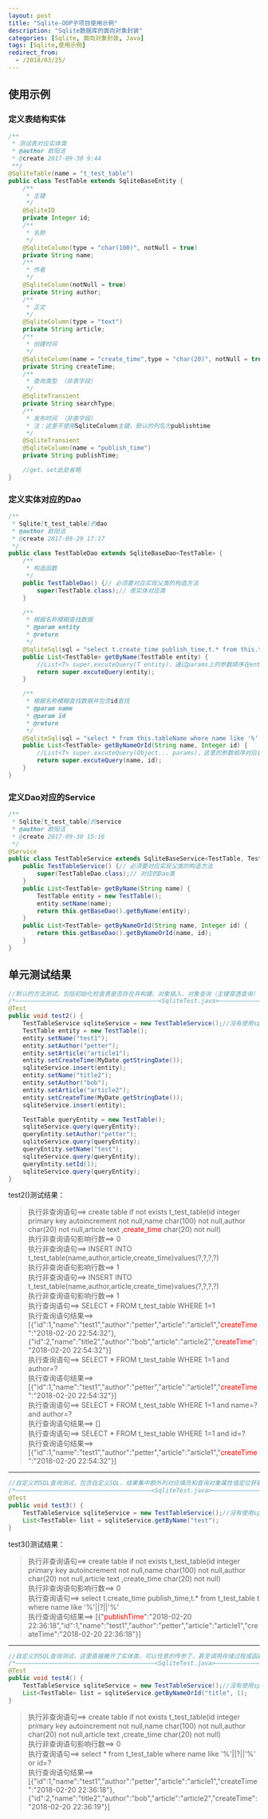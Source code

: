 ```yaml
---
layout: post
title: "Sqlite-OOP子项目使用示例"
description: "Sqlite数据库的面向对象封装"
categories: [Sqlite, 面向对象封装, Java]
tags: [Sqlite,使用示例]
redirect_from:
  - /2018/03/25/
---
```


## 使用示例
### 定义表结构实体
```java
/**
 * 测试表对应实体类
 * @author 欧阳洁
 * @create 2017-09-30 9:44
 **/
@SqliteTable(name = "t_test_table")
public class TestTable extends SqliteBaseEntity {
    /**
     * 主键
     */
    @SqliteID
    private Integer id;
    /**
     * 名称
     */
    @SqliteColumn(type = "char(100)", notNull = true)
    private String name;
    /**
     * 作者
     */
    @SqliteColumn(notNull = true)
    private String author;
    /**
     * 正文
     */
    @SqliteColumn(type = "text")
    private String article;
    /**
     * 创建时间
     */
    @SqliteColumn(name = "create_time",type = "char(20)", notNull = true)
    private String createTime;
    /**
     * 查询类型 （非表字段）
     */
    @SqliteTransient
    private String searchType;
    /**
     * 发布时间 （非表字段）
     * 注：这里不使用SqliteColumn主键，默认的列名为publishtime
     */
    @SqliteTransient
    @SqliteColumn(name = "publish_time")
    private String publishTime;

    //get、set此处省略
}
```

### 定义实体对应的Dao

```java
/**
 * Sqlite[t_test_table]的dao
 * @author 欧阳洁
 * @create 2017-09-29 17:17
 */
public class TestTableDao extends SqliteBaseDao<TestTable> {
    /**
     * 构造函数
     */
    public TestTableDao() {// 必须要对应实现父类的构造方法
        super(TestTable.class);// 表实体对应类
    }

    /**
     * 根据名称模糊查找数据
     * @param entity
     * @return
     */
    @SqliteSql(sql = "select t.create_time publish_time,t.* from this.tableName t where name like '%'||?||'%'", params = {"name"})
    public List<TestTable> getByName(TestTable entity) {
        //List<T> super.excuteQuery(T entity)，通过params上的参数顺序在entity中获取，并依次填充占位符
        return super.excuteQuery(entity);
    }

    /**
     * 根据名称模糊查找数据并包含id查找
     * @param name
     * @param id
     * @return
     */
    @SqliteSql(sql = "select * from this.tableName where name like '%'||?||'%' or id=?")
    public List<TestTable> getByNameOrId(String name, Integer id) {
        //List<T> super.excuteQuery(Object... params)，这里的参数顺序对应自定义的SQL的占位符顺序
        return super.excuteQuery(name, id);
    }
}
```

### 定义Dao对应的Service

```java
/**
 * Sqlite[t_test_table]的service
 * @author 欧阳洁
 * @create 2017-09-30 15:16
 */
@Service
public class TestTableService extends SqliteBaseService<TestTable, TestTableDao> {
    public TestTableService() {// 必须要对应实现父类的构造方法
        super(TestTableDao.class);// 对应的Dao类
    }
    public List<TestTable> getByName(String name) {
        TestTable entity = new TestTable();
        entity.setName(name);
        return this.getBaseDao().getByName(entity);
    }
    public List<TestTable> getByNameOrId(String name, Integer id) {
        return this.getBaseDao().getByNameOrId(name, id);
    }
}
```

## 单元测试结果
```java
//默认的方法测试，包括初始化检查表是否存在并构建、对象插入、对象查询（主键穿透查询）
/*————————————————————————————————————————<SqliteTest.java>—————————————————————————————————————*/
@Test
public void test2() {
    TestTableService sqliteService = new TestTableService();//没有使用spring注入，暂时自己构建
    TestTable entity = new TestTable();
    entity.setName("test1");
    entity.setAuthor("petter");
    entity.setArticle("article1");
    entity.setCreateTime(MyDate.getStringDate());
    sqliteService.insert(entity);
    entity.setName("title2");
    entity.setAuthor("bob");
    entity.setArticle("article2");
    entity.setCreateTime(MyDate.getStringDate());
    sqliteService.insert(entity);

    TestTable queryEntity = new TestTable();
    sqliteService.query(queryEntity);
    queryEntity.setAuthor("petter");
    sqliteService.query(queryEntity);
    queryEntity.setName("test");
    sqliteService.query(queryEntity);
    queryEntity.setId(1);
    sqliteService.query(queryEntity);
}
```

test2()测试结果：
> 执行非查询语句==> create table if not exists t_test_table(id integer  primary key autoincrement not null,name char(100)  not null,author char(20)  not null,article text ,<font color='red'>create_time</font> char(20)  not null)<br/>
执行非查询语句影响行数==> 0<br/>
执行非查询语句==> INSERT INTO t_test_table(name,author,article,create_time)values(?,?,?,?)<br/>
执行非查询语句影响行数==> 1<br/>
执行非查询语句==> INSERT INTO t_test_table(name,author,article,create_time)values(?,?,?,?)<br/>
执行非查询语句影响行数==> 1<br/>
执行查询语句==> SELECT * FROM t_test_table WHERE 1=1<br/> 
执行查询语句结果==> [{"id":1,"name":"test1","author":"petter","article":"article1","<font color='red'>createTime</font>":"2018-02-20 22:54:32"},{"id":2,"name":"title2","author":"bob","article":"article2","<font color='red'>createTime</font>":"2018-02-20 22:54:32"}]<br/>
执行查询语句==> SELECT * FROM t_test_table WHERE 1=1  and author=?<br/>
执行查询语句结果==> [{"id":1,"name":"test1","author":"petter","article":"article1","<font color='red'>createTime</font>":"2018-02-20 22:54:32"}]<br/>
执行查询语句==> SELECT * FROM t_test_table WHERE 1=1  and name=? and author=?<br/>
执行查询语句结果==> []<br/>
执行查询语句==> SELECT * FROM t_test_table WHERE 1=1  and id=?<br/>
执行查询语句结果==> [{"id":1,"name":"test1","author":"petter","article":"article1","<font color='red'>createTime</font>":"2018-02-20 22:54:32"}]<br/>

------------------------------------------------------------------------------------------------

```java
//自定义的SQL查询测试，包含自定义SQL、结果集中额外列对应填充和查询对象属性值定位获取
/*——————————————————————————————————————<SqliteTest.java>——————————————————————————————————————*/
@Test
public void test3() {
    TestTableService sqliteService = new TestTableService();//没有使用spring注入，暂时自己构建
    List<TestTable> list = sqliteService.getByName("test");
}
```

test3()测试结果：
> 执行非查询语句==> create table if not exists t_test_table(id integer  primary key autoincrement not null,name char(100)  not null,author char(20)  not null,article text ,create_time char(20)  not null)<br/>
执行非查询语句影响行数==> 0<br/>
执行查询语句==> select t.create_time publish_time,t.* from t_test_table t where name like '%'||?||'%'<br/>
执行查询语句结果==> [{"<font color='red'>publishTime</font>":"2018-02-20 22:36:18","id":1,"name":"test1","author":"petter","article":"article1","createTime":"2018-02-20 22:36:18"}]

------------------------------------------------------------------------------------------------

```java
//自定义的SQL查询测试，这里直接撇开了实体类，可以任意的传参了，甚至调用存储过程或函数只需要一行注解就够了
/*———————————————————————————————————————<SqliteTest.java>—————————————————————————————————————*/
@Test
public void test4() {
    TestTableService sqliteService = new TestTableService();//没有使用spring注入，暂时自己构建
    List<TestTable> list = sqliteService.getByNameOrId("title", 1);
}
```

> 执行非查询语句==> create table if not exists t_test_table(id integer  primary key autoincrement not null,name char(100)  not null,author char(20)  not null,article text ,create_time char(20)  not null) <br/>
执行非查询语句影响行数==> 0<br/>
执行查询语句==> select * from t_test_table where name like '%'||?||'%' or id=?<br/>
执行查询语句结果==> [{"id":1,"name":"test1","author":"petter","article":"article1","createTime":"2018-02-20 22:36:18"},{"id":2,"name":"title2","author":"bob","article":"article2","createTime":"2018-02-20 22:36:19"}]